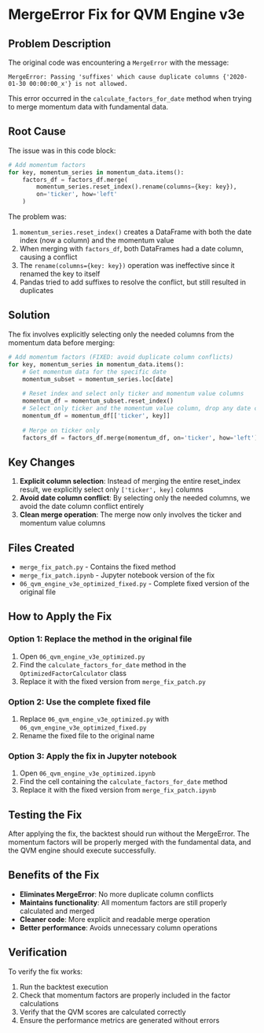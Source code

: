 # MergeError Fix for QVM Engine v3e

## Problem Description

The original code was encountering a `MergeError` with the message:
```
MergeError: Passing 'suffixes' which cause duplicate columns {'2020-01-30 00:00:00_x'} is not allowed.
```

This error occurred in the `calculate_factors_for_date` method when trying to merge momentum data with fundamental data.

## Root Cause

The issue was in this code block:
```python
# Add momentum factors
for key, momentum_series in momentum_data.items():
    factors_df = factors_df.merge(
        momentum_series.reset_index().rename(columns={key: key}),
        on='ticker', how='left'
    )
```

The problem was:
1. `momentum_series.reset_index()` creates a DataFrame with both the date index (now a column) and the momentum value
2. When merging with `factors_df`, both DataFrames had a date column, causing a conflict
3. The `rename(columns={key: key})` operation was ineffective since it renamed the key to itself
4. Pandas tried to add suffixes to resolve the conflict, but still resulted in duplicates

## Solution

The fix involves explicitly selecting only the needed columns from the momentum data before merging:

```python
# Add momentum factors (FIXED: avoid duplicate column conflicts)
for key, momentum_series in momentum_data.items():
    # Get momentum data for the specific date
    momentum_subset = momentum_series.loc[date]
    
    # Reset index and select only ticker and momentum value columns
    momentum_df = momentum_subset.reset_index()
    # Select only ticker and the momentum value column, drop any date column
    momentum_df = momentum_df[['ticker', key]]
    
    # Merge on ticker only
    factors_df = factors_df.merge(momentum_df, on='ticker', how='left')
```

## Key Changes

1. **Explicit column selection**: Instead of merging the entire reset_index result, we explicitly select only `['ticker', key]` columns
2. **Avoid date column conflict**: By selecting only the needed columns, we avoid the date column conflict entirely
3. **Clean merge operation**: The merge now only involves the ticker and momentum value columns

## Files Created

- `merge_fix_patch.py` - Contains the fixed method
- `merge_fix_patch.ipynb` - Jupyter notebook version of the fix
- `06_qvm_engine_v3e_optimized_fixed.py` - Complete fixed version of the original file

## How to Apply the Fix

### Option 1: Replace the method in the original file
1. Open `06_qvm_engine_v3e_optimized.py`
2. Find the `calculate_factors_for_date` method in the `OptimizedFactorCalculator` class
3. Replace it with the fixed version from `merge_fix_patch.py`

### Option 2: Use the complete fixed file
1. Replace `06_qvm_engine_v3e_optimized.py` with `06_qvm_engine_v3e_optimized_fixed.py`
2. Rename the fixed file to the original name

### Option 3: Apply the fix in Jupyter notebook
1. Open `06_qvm_engine_v3e_optimized.ipynb`
2. Find the cell containing the `calculate_factors_for_date` method
3. Replace it with the fixed version from `merge_fix_patch.ipynb`

## Testing the Fix

After applying the fix, the backtest should run without the MergeError. The momentum factors will be properly merged with the fundamental data, and the QVM engine should execute successfully.

## Benefits of the Fix

- **Eliminates MergeError**: No more duplicate column conflicts
- **Maintains functionality**: All momentum factors are still properly calculated and merged
- **Cleaner code**: More explicit and readable merge operation
- **Better performance**: Avoids unnecessary column operations

## Verification

To verify the fix works:
1. Run the backtest execution
2. Check that momentum factors are properly included in the factor calculations
3. Verify that the QVM scores are calculated correctly
4. Ensure the performance metrics are generated without errors 